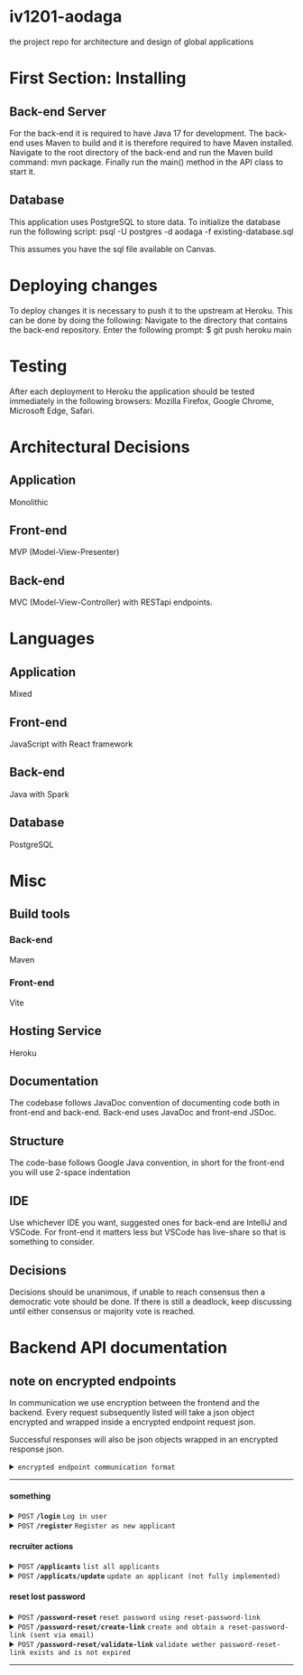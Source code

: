 # iv1201-aodaga
the project repo for architecture and design of global applications

# First Section: Installing
## Back-end Server
For the back-end it is required to have Java 17 for development. The back-end uses Maven to build and it is therefore required to have Maven installed. Navigate to the root directory of the back-end and run the Maven build command: mvn package. Finally run the main() method in the API class to start it.

## Database
This application uses PostgreSQL to store data. To initialize the database run the following script:
psql -U postgres -d aodaga -f existing-database.sql

This assumes you have the sql file available on Canvas.

# Deploying changes
To deploy changes it is necessary to push it to the upstream at Heroku. This can be done by doing the following:
Navigate to the directory that contains the back-end repository.
Enter the following prompt:
$ git push heroku main

# Testing
After each deployment to Heroku the application should be tested immediately in the following browsers:
Mozilla Firefox, Google Chrome, Microsoft Edge, Safari.

# Architectural Decisions
## Application
Monolithic
## Front-end
MVP (Model-View-Presenter)
## Back-end
MVC (Model-View-Controller) with RESTapi endpoints.

# Languages
## Application
Mixed
## Front-end
JavaScript with React framework
## Back-end
Java with Spark
## Database
PostgreSQL

# Misc
## Build tools
### Back-end
Maven
### Front-end
Vite
## Hosting Service
Heroku
## Documentation
The codebase follows JavaDoc convention of documenting code both in front-end and back-end.
Back-end uses JavaDoc and front-end JSDoc.
## Structure
The code-base follows Google Java convention, in short for the front-end you will use 2-space indentation
## IDE
Use whichever IDE you want, suggested ones for back-end are IntelliJ and VSCode. For front-end it matters less but VSCode has live-share so that is something to consider.
## Decisions
Decisions should be unanimous, if unable to reach consensus then a democratic vote should be done. If there is still a deadlock, keep discussing until either consensus or majority vote is reached.

# Backend API documentation
## note on encrypted endpoints
In communication we use encryption between the frontend and the backend.
Every request subsequently listed will take a json object encrypted and wrapped inside a encrypted endpoint request json.

Successful responses will also be json objects wrapped in an encrypted response json.

<details><summary><code>encrypted endpoint communication format</code></summary>

##### Encrypted endpoint request
> | name        |  type     | data type               | description                                                           |
> |-----------|-----------|-------------------------|-----------------------------------------------------------------------|
> | cipher      |  required | string   | The encrypted json data, encrypted with the symmetric key  |
> | iv          |  required | string   | The initialization vector                                  |
> | key         |  required | string   | the symmetric key, encrypted with the public key           |
> | timestamp   |  required | string   | timestamp string, will be sent back signed as a response   |

##### Encrypted endpoint response
> | name        |  type     | data type               | description                                                           |
> |-----------|-----------|-------------------------|-----------------------------------------------------------------------|
> | cipher      |  required | string   | The encrypted JSON data, encrypted with the symmetric key obtained in the request|
> | iv          |  required | string   | The initialization vector                                  |
> | signature   |  required | string   | timestamp string, signed with the private key and encrypted with the symmetric key  |
> | signature_iv          |  required | string   | The initialization vector                                  |
</details>




------------------------------------------------------------------------------------------

#### something

<details>
 <summary><code>POST</code> <code><b>/login</b></code> <code>Log in user</code></summary>

##### Parameters

> | name      |  type     | data type               | description                                                           |
> |-----------|-----------|-------------------------|-----------------------------------------------------------------------|
> | username     | optional | string | one of username or userEmail is required, if both is provided username takes precedence  |
> | userEmail    | optional | string | see 'username' |
> | userPassword | required | string |   |


##### Responses

> | http code     | content-type                      | response                                                            |
> |---------------|-----------------------------------|---------------------------------------------------------------------|
> | `200`         | `application/json`                | see below                                |
> | `400`         | `text/html;charset=utf-8`         | `Bad request, error message`                       |
> | `403`         | `text/html;charset=utf-8`         | `Bad credentials`                                  |

###### 200 response object

> | name      |  data type               | description                                                           |
> |-----------|--------------------------|-----------------------------------------------------------------------|
> | token     | string | token, encrypted with private key, sent back in requests to prove identity |
> | expirationDate | number | timestamp(seconds) of the tokens expiration time/date |
> | username  | string |  |
> | userEmail | string |  |
> | role      | string | eg `recruiter` or `applicant` |


</details>

<details>
 <summary><code>POST</code> <code><b>/register</b></code> <code>Register as new applicant</code></summary>

##### Parameters

> | name      |  type     | data type               | description                                                           |
> |-----------|-----------|-------------------------|-----------------------------------------------------------------------|
> | firstName      |  required | string   | N/A  |
> | lastName       |  required | string   | N/A  |
> | personalNumber |  required | string   | "xxxxxxxx-xxxx"  |
> | email          |  required | string   | N/A  |
> | userPassword   |  required | string   | N/A  |
> | username       |  required | string   | N/A  |


##### Responses

> | http code     | content-type                      | response                                                            |
> |---------------|-----------------------------------|---------------------------------------------------------------------|
> | `200`         | `application/json`                | `empty JSON object`                                |
> | `400`         | `text/html;charset=utf-8`         | `Bad request, error message`                       |


</details>

#### recruiter actions

<details>
 <summary><code>POST</code> <code><b>/applicants</b></code> <code>list all applicants</code></summary>

##### Parameters

empty JSON object

> | name      |  type     | data type               | description                                                           |
> |-----------|-----------|-------------------------|-----------------------------------------------------------------------|
> | token      |  required | string   | the token obtained when logging in  |


##### Responses

> | http code     | content-type                      | response                                                            |
> |---------------|-----------------------------------|---------------------------------------------------------------------|
> | `200`         | `application/json`                | {applicants: [{applicant object, see below}]}                                  |
> | `400`         | `text/html;charset=utf-8`         | `Bad request, error message`               |
> | `403`         | `text/html;charset=utf-8`         | `User not allowed to perform this action`  |

###### applicant object

> | name      |  data type               | description                                                           |
> |-----------|--------------------------|-----------------------------------------------------------------------|
> | name  | string |  |
> | surname | string |  |
> | status      | string | eg `unhadled`, `accepted` or `rejected` |
> | availabilities | list[availability] | see below |

##### availability object
> | name      |  data type               | description                                                           |
> |-----------|--------------------------|-----------------------------------------------------------------------|
> | from  | string | date formatted string |
> | to    | string | date formatted string |





</details>
<details>
 <summary><code>POST</code> <code><b>/applicats/update</b></code> <code>update an applicant (not fully implemented)</code></summary>

##### Parameters

> | name      |  type     | data type               | description                                                           |
> |-----------|-----------|-------------------------|-----------------------------------------------------------------------|
> | token      |  required | string   | the token obtained when logging in  |
> | password   |  required | string   | the password for the user who owns the token  |
> | applicantEmail  |  required | string   | NOT IMPLEMENTED  |
> | applicantStatus |  required | string   | NOT IMPLEMENTED  |


##### Responses

> | http code     | content-type                      | response                                                            |
> |---------------|-----------------------------------|---------------------------------------------------------------------|
> | `200`         | `application/json`                | `empty JSON object`                                |
> | `400`         | `application/json`                | `Bad Request`                            |
> | `403`         | `text/html;charset=utf-8`         | `not allowed or bad credentials`                                                               |
</details>

#### reset lost password
<details>
 <summary><code>POST</code> <code><b>/password-reset</b></code> <code>reset password using reset-password-link</code></summary>

##### Parameters

> | name      |  type     | data type               | description                                                           |
> |-----------|-----------|-------------------------|-----------------------------------------------------------------------|
> | link      |  required | string   | the password-reset-link  |
> | password  |  required | string   | the new password  |


##### Responses

> | http code     | content-type                      | response                                                            |
> |---------------|-----------------------------------|---------------------------------------------------------------------|
> | `200`         | `application/json`                | `empty JSON object`                                |
> | `400`         | `application/json`                | `Bad Request`                            |


</details>
<details>
 <summary><code>POST</code> <code><b>/password-reset/create-link</b></code> <code>create and obtain a reset-password-link (sent via email)</code></summary>

##### Parameters

> | name      |  type     | data type               | description                                                           |
> |-----------|-----------|-------------------------|-----------------------------------------------------------------------|
> | email      |  required | string   | the email of the user to create password-reset-link for  |


##### Responses

> | http code     | content-type                      | response                                                            |
> |---------------|-----------------------------------|---------------------------------------------------------------------|
> | `200`         | `application/json`                | `empty JSON object`                                |
> | `400`         | `application/json`                | `Bad Request`                            |

</details>

<details>
 <summary><code>POST</code> <code><b>/password-reset/validate-link</b></code> <code>validate wether password-reset-link exists and is not expired</code></summary>

##### Parameters

> | name      |  type     | data type               | description                                                           |
> |-----------|-----------|-------------------------|-----------------------------------------------------------------------|
> | link      |  required | string   | the password-reset-link to validate |


##### Responses

> | http code     | content-type                      | response                                                            |
> |---------------|-----------------------------------|---------------------------------------------------------------------|
> | `200`         | `application/json`                | `empty JSON object`                                |
> | `400`         | `application/json`                | `Bad Request`                            |

</details>





------------------------------------------------------------------------------------------

